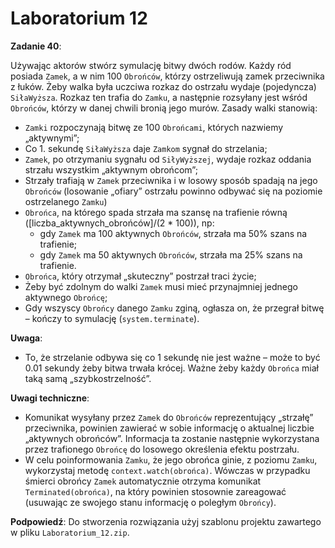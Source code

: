 
# Laboratorium 12

__Zadanie 40__:

Używając aktorów stwórz symulację bitwy dwóch rodów. Każdy ród posiada `Zamek`, a w nim 100 `Obrońców`, którzy ostrzeliwują zamek przeciwnika z łuków. Żeby walka była uczciwa rozkaz do ostrzału wydaje (pojedyncza) `SiłaWyższa`. Rozkaz ten trafia do `Zamku`, a następnie rozsyłany jest wśród `Obrońców`, którzy w danej chwili bronią jego murów. Zasady walki stanowią:

- `Zamki` rozpoczynają bitwę ze 100 `Obrońcami`, których nazwiemy „aktywnymi”;
- Co 1. sekundę `SiłaWyższa` daje `Zamkom` sygnał do strzelania;
- `Zamek`, po otrzymaniu sygnału od `SiłyWyższej`, wydaje rozkaz oddania strzału wszystkim „aktywnym obrońcom”;
- Strzały trafiają w `Zamek` przeciwnika i w losowy sposób spadają na jego `Obrońców` (losowanie „ofiary” ostrzału powinno odbywać się na poziomie ostrzelanego `Zamku`)
- `Obrońca`, na którego spada strzała ma szansę na trafienie równą ([liczba_aktywnych_obrońców]/(2 * 100)), np:
  - gdy `Zamek` ma 100 aktywnych `Obrońców`, strzała ma 50% szans na trafienie;
  - gdy `Zamek` ma 50 aktywnych `Obrońców`, strzała ma 25% szans na trafienie.
- `Obrońca`, który otrzymał „skuteczny” postrzał traci życie;
- Żeby być zdolnym do walki `Zamek` musi mieć przynajmniej jednego aktywnego `Obrońcę`;
- Gdy wszyscy `Obrońcy` danego `Zamku` zginą, ogłasza on, że przegrał bitwę – kończy to symulację (`system.terminate`).

__Uwaga__:

- To, że strzelanie odbywa się co 1 sekundę nie jest ważne – może to być 0.01 sekundy żeby bitwa trwała krócej. Ważne żeby każdy `Obrońca` miał taką samą „szybkostrzelność”.

__Uwagi techniczne__:

- Komunikat wysyłany przez `Zamek` do `Obrońców` reprezentujący „strzałę” przeciwnika, powinien zawierać w sobie informację o aktualnej liczbie „aktywnych obrońców”. Informacja ta zostanie następnie wykorzystana przez trafionego `Obrońcę` do losowego określenia efektu postrzału.
- W celu poinformowania `Zamku`, że jego obrońca ginie, z poziomu `Zamku`, wykorzystaj metodę `context.watch(obrońca)`. Wówczas w przypadku śmierci obrońcy `Zamek` automatycznie otrzyma komunikat `Terminated(obrońca)`, na który powinien stosownie zareagować (usuwając ze swojego stanu informację o poległym `Obrońcy`).

__Podpowiedź__: Do stworzenia rozwiązania użyj szablonu projektu zawartego w pliku `Laboratorium_12.zip`.
